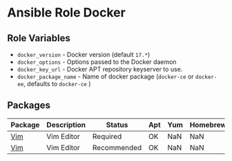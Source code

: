 # Ansible Role Docker

## Role Variables

- `docker_version` - Docker version (default `17.*`)
- `docker_options` - Options passed to the Docker daemon
- `docker_key_url` - Docker APT repository keyserver to use.
- `docker_package_name` - Name of docker package (`docker-ce` or `docker-ee`, defaults to `docker-ce`
)

## Packages
| Package | Description | Status | Apt | Yum | Homebrew |
| ------- | ----------- | ------ | --- | --- | -------- |
| [Vim](www.vim.org/) | Vim Editor | Required | OK | NaN | NaN |
| [Vim](www.vim.org/) | Vim Editor | Recommended | OK | NaN | NaN |
